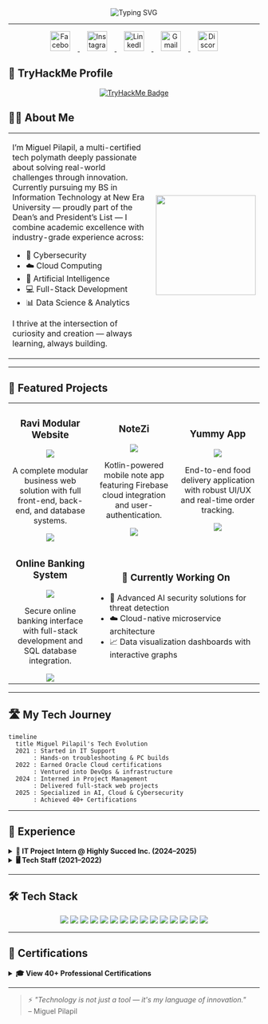 
<div align="center">
  <img src="https://readme-typing-svg.herokuapp.com?font=Montserrat&weight=700&size=30&duration=3000&pause=1000&center=true&vCenter=true&width=900&height=100&lines=🚀+Miguel+Pilapil+|+Tech+Polymath+🚀;🔒+Cybersecurity+|+☁️+Cloud+Computing+|+🤖+AI;📊+Data+Science+|+💻+Full-Stack+Development;🎓+40%2B+Certifications+and+Counting;Lifelong+Learner+%7C+Problem+Solver+%7C+Builder!" alt="Typing SVG" />
</div>

---

<div align="center"> <a href="https://www.facebook.com/saintlaureeel" target="_blank"> <img src="https://cdn-icons-png.flaticon.com/512/733/733547.png" alt="Facebook" height="40" style="margin: 0 15px;" /> </a> <a href="https://www.instagram.com/_nonomigs/" target="_blank"> <img src="https://cdn-icons-png.flaticon.com/512/2111/2111463.png" alt="Instagram" height="40" style="margin: 0 15px;" /> </a> <a href="https://www.linkedin.com/in/sainttlaurel" target="_blank"> <img src="https://cdn-icons-png.flaticon.com/512/174/174857.png" alt="LinkedIn" height="40" style="margin: 0 15px;" /> </a> <a href="mailto:MiguelPilapil30@gmail.com" target="_blank"> <img src="https://cdn-icons-png.flaticon.com/512/732/732200.png" alt="Gmail" height="40" style="margin: 0 15px;" /> </a> <a href="https://discordapp.com/users/justtwannadie" target="_blank"> <img src="https://cdn-icons-png.flaticon.com/512/3670/3670157.png" alt="Discord" height="40" style="margin: 0 15px;" /> </a> </div>


## 🔐 TryHackMe Profile

<div align="center">
  <a href="https://tryhackme.com/p/MIGKOUEL" target="_blank">
    <img src="https://tryhackme-badges.s3.amazonaws.com/MIGKOUEL.png" alt="TryHackMe Badge" />
  </a>
</div>


## 👨‍💻 About Me

<table align="center">
<tr>
<td width="60%">
<p>
I’m Miguel Pilapil, a multi-certified tech polymath deeply passionate about solving real-world challenges through innovation. Currently pursuing my BS in Information Technology at New Era University — proudly part of the Dean’s and President’s List — I combine academic excellence with industry-grade experience across:
</p>
<ul>
  <li>🔐 Cybersecurity</li>
  <li>☁️ Cloud Computing</li>
  <li>🤖 Artificial Intelligence</li>
  <li>💻 Full-Stack Development</li>
  <li>📊 Data Science & Analytics</li>
</ul>
<p>
I thrive at the intersection of curiosity and creation — always learning, always building.
</p>
</td>
<td align="center">
  <img src="https://media.giphy.com/media/M9gbBd9nbDrOTu1Mqx/giphy.gif" height="200" />
</td>
</tr>
</table>


---

## 🌟 Featured Projects

<table align="center">
  <tr>
    <td align="center" width="33%">
      <h3>Ravi Modular Website</h3>
      <img src="https://img.shields.io/badge/Type-Web_Application-blue?style=for-the-badge" />
      <p>A complete modular business web solution with full front-end, back-end, and database systems.</p>
      <img src="https://img.shields.io/badge/Status-Completed-success?style=flat-square" />
    </td>
    <td align="center" width="33%">
      <h3>NoteZi</h3>
      <img src="https://img.shields.io/badge/Type-Mobile_App-purple?style=for-the-badge" />
      <p>Kotlin-powered mobile note app featuring Firebase cloud integration and user-authentication.</p>
      <img src="https://img.shields.io/badge/Status-Completed-success?style=flat-square" />
    </td>
    <td align="center" width="33%">
      <h3>Yummy App</h3>
      <img src="https://img.shields.io/badge/Type-Mobile_App-purple?style=for-the-badge" />
      <p>End-to-end food delivery application with robust UI/UX and real-time order tracking.</p>
      <img src="https://img.shields.io/badge/Status-Completed-success?style=flat-square" />
    </td>
  </tr>
  <tr>
    <td align="center" width="33%">
      <h3>Online Banking System</h3>
      <img src="https://img.shields.io/badge/Type-Web_Application-blue?style=for-the-badge" />
      <p>Secure online banking interface with full-stack development and SQL database integration.</p>
      <img src="https://img.shields.io/badge/Status-Completed-success?style=flat-square" />
    </td>
    <td align="center" colspan="2">
      <h3>🔭 Currently Working On</h3>
      <ul align="left">
        <li>🧠 Advanced AI security solutions for threat detection</li>
        <li>☁️ Cloud-native microservice architecture</li>
        <li>📈 Data visualization dashboards with interactive graphs</li>
      </ul>
    </td>
  </tr>
</table>

---

## 🛣️ My Tech Journey

```mermaid
timeline
  title Miguel Pilapil's Tech Evolution
  2021 : Started in IT Support
       : Hands-on troubleshooting & PC builds
  2022 : Earned Oracle Cloud certifications
       : Ventured into DevOps & infrastructure
  2024 : Interned in Project Management
       : Delivered full-stack web projects
  2025 : Specialized in AI, Cloud & Cybersecurity
       : Achieved 40+ Certifications
```

---

## 💼 Experience

<details>
<summary><b>🚀 IT Project Intern @ Highly Succed Inc. (2024–2025)</b></summary>
<ul>
  <li>Planned and tracked project deliverables, timelines, and risks</li>
  <li>Worked cross-functionally with IT teams for project execution</li>
  <li>Maintained documentation and reports for stakeholders</li>
  <li>Utilized PM tools like Gantt charts and Agile methodologies</li>
</ul>
</details>

<details>
<summary><b>🖥️ Tech Staff (2021–2022)</b></summary>
<ul>
  <li>Diagnosed and repaired hardware/software issues</li>
  <li>Built and optimized custom PCs</li>
  <li>Supported desktop systems and local network setups</li>
</ul>
</details>

---

## 🛠️ Tech Stack

<div align="center">
  <img src="https://img.shields.io/badge/Python-3776AB?style=for-the-badge&logo=python&logoColor=white" />
  <img src="https://img.shields.io/badge/JavaScript-F7DF1E?style=for-the-badge&logo=javascript&logoColor=black" />
  <img src="https://img.shields.io/badge/Kotlin-0095D5?style=for-the-badge&logo=kotlin&logoColor=white" />
  <img src="https://img.shields.io/badge/Java-ED8B00?style=for-the-badge&logo=java&logoColor=white" />
  <img src="https://img.shields.io/badge/React-20232A?style=for-the-badge&logo=react&logoColor=61DAFB" />
  <img src="https://img.shields.io/badge/Firebase-FFCA28?style=for-the-badge&logo=firebase&logoColor=black" />
  <img src="https://img.shields.io/badge/MySQL-4479A1?style=for-the-badge&logo=mysql&logoColor=white" />
  <img src="https://img.shields.io/badge/TensorFlow-FF6F00?style=for-the-badge&logo=tensorflow&logoColor=white" />
  <img src="https://img.shields.io/badge/Linux-FCC624?style=for-the-badge&logo=linux&logoColor=black" />
  <img src="https://img.shields.io/badge/C-00599C?style=for-the-badge&logo=c&logoColor=white" />
  <img src="https://img.shields.io/badge/C%23-239120?style=for-the-badge&logo=c-sharp&logoColor=white" />
  <img src="https://img.shields.io/badge/PHP-777BB4?style=for-the-badge&logo=php&logoColor=white" />
  <img src="https://img.shields.io/badge/Git-F05032?style=for-the-badge&logo=git&logoColor=white" />
  <img src="https://img.shields.io/badge/HTML5-E34F26?style=for-the-badge&logo=html5&logoColor=white" />
  <img src="https://img.shields.io/badge/CSS3-1572B6?style=for-the-badge&logo=css3&logoColor=white" />
</div>

---

## 🏅 Certifications

<details>
<summary><b>🎓 View 40+ Professional Certifications</b></summary>

### 🤖 Artificial Intelligence & Machine Learning
- Deep Learning with TensorFlow – IBM & Cognitive Class  
- Microsoft GenAI Series (5 Certifications)  
- AI for Career Growth – JobStreet  

### ☁️ Cloud Computing
- Oracle Cloud Certified Associate  
- AWS Security & AMS  
- IBM Cloud Essentials  

### 🔒 Cybersecurity
- Cisco Ethical Hacker  
- Cybersecurity for SMBs – AWS  
- Cisco Introduction to Cybersecurity  

### 📊 Data Science & Analytics
- Data Science Foundations – IBM  
- Data Analysis with Python – FreeCodeCamp  
- SQL and Relational Databases – IBM  

### 💻 Software Development
- Python for Data Science – IBM  
- Scientific Computing with Python – FreeCodeCamp  
- JavaScript Algorithms and DSA – FreeCodeCamp  

### 🌐 Web Development
- Responsive Web Design – FreeCodeCamp  
- ReactJS for Beginners – Simplilearn  
- Front-End Developer Certification – FreeCodeCamp  

...and many more!
</details>

---

> ⚡ *"Technology is not just a tool — it's my language of innovation."*  
> – Miguel Pilapil
